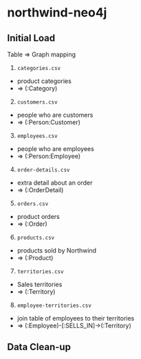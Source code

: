 northwind-neo4j
===============

## Initial Load

Table => Graph mapping

1. `categories.csv`
  - product categories
  - => (:Category)
2. `customers.csv`
  - people who are customers
  - => (:Person:Customer)
3. `employees.csv`
  - people who are employees
  - => (:Person:Employee)
4. `order-details.csv`
  - extra detail about an order
  - => (:OrderDetail)
5. `orders.csv`
  - product orders
  - => (:Order)
6. `products.csv`
  - products sold by Northwind
  - => (:Product)
7. `territories.csv`
  - Sales territories
  - => (:Territory)
8. `employee-territories.csv`
  - join table of employees to their territories
  - => (:Employee)-[:SELLS_IN]->(:Territory)

## Data Clean-up
